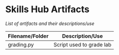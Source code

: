 # Skills Hub Artifacts
_List of artifacts and their descriptions/use_

| Filename/Folder | Description/Use |
| --- | --- |
| grading.py | Script used to grade lab |